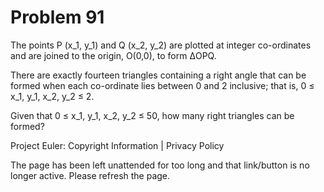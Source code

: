 #   Problem 91

   The points P (x_1, y_1) and Q (x_2, y_2) are plotted at integer
   co-ordinates and are joined to the origin, O(0,0), to form ΔOPQ.

   There are exactly fourteen triangles containing a right angle that can be
   formed when each co-ordinate lies between 0 and 2 inclusive; that is,
   0 ≤ x_1, y_1, x_2, y_2 ≤ 2.

   Given that 0 ≤ x_1, y_1, x_2, y_2 ≤ 50, how many right triangles can be
   formed?

   Project Euler: Copyright Information | Privacy Policy

   The page has been left unattended for too long and that link/button is no
   longer active. Please refresh the page.
